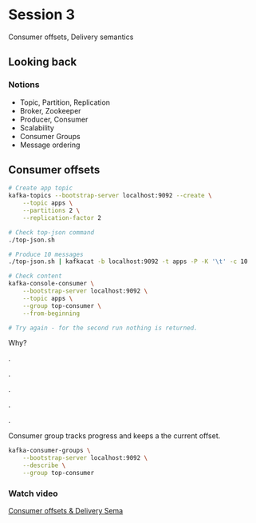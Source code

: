 # Session 3

Consumer offsets, Delivery semantics

## Looking back

### Notions
* Topic, Partition, Replication
* Broker, Zookeeper
* Producer, Consumer
* Scalability
* Consumer Groups
* Message ordering

## Consumer offsets

```bash
# Create app topic
kafka-topics --bootstrap-server localhost:9092 --create \
    --topic apps \
    --partitions 2 \
    --replication-factor 2

# Check top-json command
./top-json.sh

# Produce 10 messages
./top-json.sh | kafkacat -b localhost:9092 -t apps -P -K '\t' -c 10

# Check content
kafka-console-consumer \
    --bootstrap-server localhost:9092 \
    --topic apps \
    --group top-consumer \
    --from-beginning

# Try again - for the second run nothing is returned.
```

Why?

.

.

.

.

.

Consumer group tracks progress and keeps a the current offset.

```bash
kafka-consumer-groups \
    --bootstrap-server localhost:9092 \
    --describe \
    --group top-consumer
```

### Watch video

[Consumer offsets & Delivery Sema](https://www.linkedin.com/learning/learn-apache-kafka-for-beginners/consumer-offsets-and-delivery-semantics)

